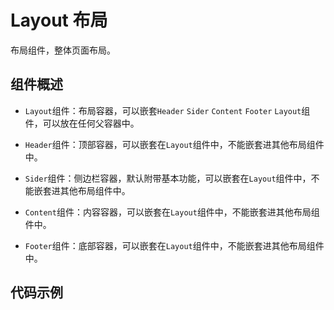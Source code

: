 # Layout 布局

布局组件，整体页面布局。

## 组件概述

- `Layout`组件：布局容器，可以嵌套`Header` `Sider` `Content` `Footer` `Layout`组件，可以放在任何父容器中。

- `Header`组件：顶部容器，可以嵌套在`Layout`组件中，不能嵌套进其他布局组件中。

- `Sider`组件：侧边栏容器，默认附带基本功能，可以嵌套在`Layout`组件中，不能嵌套进其他布局组件中。

- `Content`组件：内容容器，可以嵌套在`Layout`组件中，不能嵌套进其他布局组件中。

- `Footer`组件：底部容器，可以嵌套在`Layout`组件中，不能嵌套进其他布局组件中。

## 代码示例
